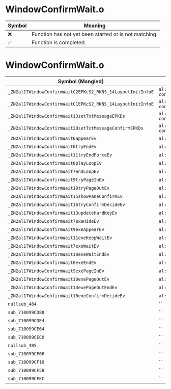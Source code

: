 # WindowConfirmWait.o
| Symbol | Meaning 
| ------------- | ------------- 
| :x: | Function has not yet been started or is not matching. 
| :white_check_mark: | Function is completed. 


# WindowConfirmWait.o
| Symbol (Mangled) | Symbol (Demangled) | Decompiled? |
| ------------- |  ------------- | ------------- |
| `_ZN2al17WindowConfirmWaitC2EPKcS2_RKNS_14LayoutInitInfoE` | `al::WindowConfirmWait::WindowConfirmWait(char const*,char const*,al::LayoutInitInfo const&)` | :white_check_mark: |
| `_ZN2al17WindowConfirmWaitC1EPKcS2_RKNS_14LayoutInitInfoE` | `al::WindowConfirmWait::WindowConfirmWait(char const*,char const*,al::LayoutInitInfo const&)` | :white_check_mark: |
| `_ZN2al17WindowConfirmWait13setTxtMessageEPKDs` | `al::WindowConfirmWait::setTxtMessage(char16_t const*)` | :white_check_mark: |
| `_ZN2al17WindowConfirmWait20setTxtMessageConfirmEPKDs` | `al::WindowConfirmWait::setTxtMessageConfirm(char16_t const*)` | :white_check_mark: |
| `_ZN2al17WindowConfirmWait6appearEv` | `al::WindowConfirmWait::appear(void)` | :white_check_mark: |
| `_ZN2al17WindowConfirmWait6tryEndEv` | `al::WindowConfirmWait::tryEnd(void)` | :white_check_mark: |
| `_ZN2al17WindowConfirmWait11tryEndForceEv` | `al::WindowConfirmWait::tryEndForce(void)` | :white_check_mark: |
| `_ZN2al17WindowConfirmWait8playLoopEv` | `al::WindowConfirmWait::playLoop(void)` | :white_check_mark: |
| `_ZN2al17WindowConfirmWait7endLoopEv` | `al::WindowConfirmWait::endLoop(void)` | :white_check_mark: |
| `_ZN2al17WindowConfirmWait9tryPageInEv` | `al::WindowConfirmWait::tryPageIn(void)` | :white_check_mark: |
| `_ZN2al17WindowConfirmWait10tryPageOutEv` | `al::WindowConfirmWait::tryPageOut(void)` | :white_check_mark: |
| `_ZN2al17WindowConfirmWait15showPaneConfirmEv` | `al::WindowConfirmWait::showPaneConfirm(void)` | :white_check_mark: |
| `_ZN2al17WindowConfirmWait16tryConfirmDecideEv` | `al::WindowConfirmWait::tryConfirmDecide(void)` | :white_check_mark: |
| `_ZN2al17WindowConfirmWait13updateHardKeyEv` | `al::WindowConfirmWait::updateHardKey(void)` | :white_check_mark: |
| `_ZN2al17WindowConfirmWait7exeHideEv` | `al::WindowConfirmWait::exeHide(void)` | :white_check_mark: |
| `_ZN2al17WindowConfirmWait9exeAppearEv` | `al::WindowConfirmWait::exeAppear(void)` | :white_check_mark: |
| `_ZN2al17WindowConfirmWait11exeKeepWaitEv` | `al::WindowConfirmWait::exeKeepWait(void)` | :white_check_mark: |
| `_ZN2al17WindowConfirmWait7exeWaitEv` | `al::WindowConfirmWait::exeWait(void)` | :white_check_mark: |
| `_ZN2al17WindowConfirmWait10exeWaitEndEv` | `al::WindowConfirmWait::exeWaitEnd(void)` | :white_check_mark: |
| `_ZN2al17WindowConfirmWait6exeEndEv` | `al::WindowConfirmWait::exeEnd(void)` | :white_check_mark: |
| `_ZN2al17WindowConfirmWait9exePageInEv` | `al::WindowConfirmWait::exePageIn(void)` | :white_check_mark: |
| `_ZN2al17WindowConfirmWait10exePageOutEv` | `al::WindowConfirmWait::exePageOut(void)` | :white_check_mark: |
| `_ZN2al17WindowConfirmWait13exePageOutEndEv` | `al::WindowConfirmWait::exePageOutEnd(void)` | :white_check_mark: |
| `_ZN2al17WindowConfirmWait16exeConfirmDecideEv` | `al::WindowConfirmWait::exeConfirmDecide(void)` | :white_check_mark: |
| `nullsub_484` | `` | :white_check_mark: |
| `sub_710099CD88` | `` | :white_check_mark: |
| `sub_710099CDE4` | `` | :white_check_mark: |
| `sub_710099CE64` | `` | :white_check_mark: |
| `sub_710099CEC0` | `` | :white_check_mark: |
| `nullsub_485` | `` | :white_check_mark: |
| `sub_710099CF08` | `` | :white_check_mark: |
| `sub_710099CF10` | `` | :white_check_mark: |
| `sub_710099CF58` | `` | :white_check_mark: |
| `sub_710099CFEC` | `` | :white_check_mark: |
